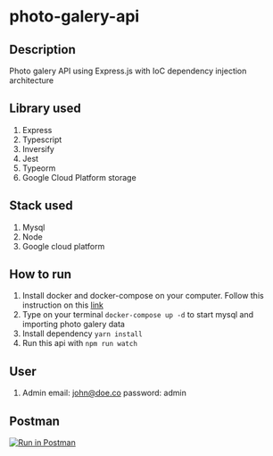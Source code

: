 # photo-galery-api

## Description
Photo galery API using Express.js with IoC dependency injection architecture

## Library used
1. Express
2. Typescript
3. Inversify
4. Jest
5. Typeorm
6. Google Cloud Platform storage

## Stack used
1. Mysql
2. Node
3. Google cloud platform

## How to run
1. Install docker and docker-compose on your computer. Follow this instruction on this 
[link](https://docs.docker.com/compose/install/)
2. Type on your terminal `docker-compose up -d` to start mysql and importing photo galery data
3. Install dependency `yarn install`
4. Run this api with `npm run watch`

## User
1. Admin
email: john@doe.co
password: admin

## Postman
[![Run in Postman](https://run.pstmn.io/button.svg)](https://god.gw.postman.com/run-collection/2047876-d884f483-4f70-4777-9402-a729abe99c12?action=collection%2Ffork&collection-url=entityId%3D2047876-d884f483-4f70-4777-9402-a729abe99c12%26entityType%3Dcollection%26workspaceId%3Dcdbad0f0-e02d-4bc5-b792-a6fdc87d9443)
